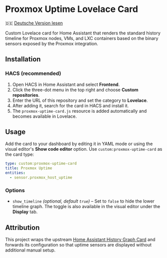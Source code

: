 # Proxmox Uptime Lovelace Card

🇩🇪 [Deutsche Version lesen](README.de.md)

Custom Lovelace card for Home Assistant that renders the standard history timeline for Proxmox nodes, VMs, and LXC containers based on the binary sensors exposed by the Proxmox integration.

## Installation

### HACS (recommended)

1. Open HACS in Home Assistant and select **Frontend**.
2. Click the three-dot menu in the top right and choose **Custom repositories**.
3. Enter the URL of this repository and set the category to **Lovelace**.
4. After adding it, search for the card in HACS and install it.
5. The `proxmox-uptime-card.js` resource is added automatically and becomes available in Lovelace.

## Usage

Add the card to your dashboard by editing it in YAML mode or using the visual editor's **Show code editor** option. Use `custom:proxmox-uptime-card` as the card type:

```yaml
type: custom:proxmox-uptime-card
title: Proxmox Uptime
entities:
  - sensor.proxmox_host_uptime
```

### Options

- `show_timeline` *(optional, default `true`)* – Set to `false` to hide the lower timeline graph. The toggle is also available in the visual editor under the **Display** tab.

## Attribution

This project wraps the upstream [Home Assistant History Graph Card](https://github.com/home-assistant/frontend/blob/dev/src/panels/lovelace/cards/hui-history-graph-card.ts) and forwards its configuration so that uptime sensors are displayed without additional manual setup.
